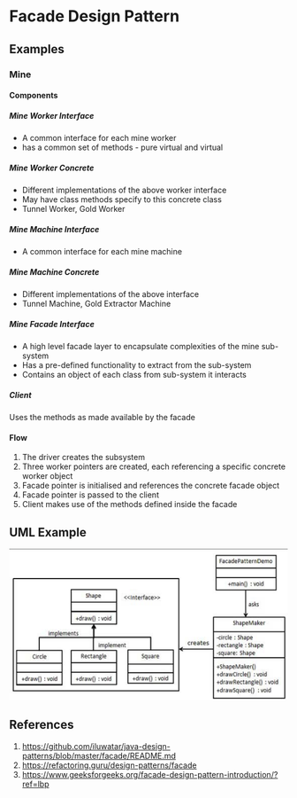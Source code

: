 # Facade Design Pattern

## Examples

### Mine

#### Components

##### Mine Worker Interface
- A common interface for each mine worker
- has a common set of methods - pure virtual and virtual

##### Mine Worker Concrete
- Different implementations of the above worker interface
- May have class methods specify to this concrete class
- Tunnel Worker, Gold Worker

##### Mine Machine Interface
- A common interface for each mine machine

##### Mine Machine Concrete
- Different implementations of the above interface
- Tunnel Machine, Gold Extractor Machine

##### Mine Facade Interface
- A high level facade layer to encapsulate complexities of the mine sub-system
- Has a pre-defined functionality to extract from the sub-system
- Contains an object of each class from sub-system it interacts  

##### Client
Uses the methods as made available by the facade

#### Flow
1. The driver creates the subsystem
2. Three worker pointers are created, each referencing a specific concrete worker object
3. Facade pointer is initialised and references the concrete facade object
4. Facade pointer is passed to the client
5. Client makes use of the methods defined inside the facade 


## UML Example
![UML Facade](../../imgs/uml-facade.png)

## References
1. https://github.com/iluwatar/java-design-patterns/blob/master/facade/README.md
2. https://refactoring.guru/design-patterns/facade
3. https://www.geeksforgeeks.org/facade-design-pattern-introduction/?ref=lbp